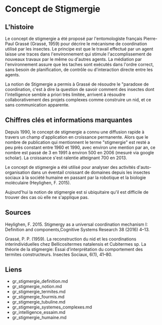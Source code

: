 
# Concept de Stigmergie

## L'histoire

Le concept de stigmergie a été proposé par l'entomologiste français Pierre-Paul Grassé (Grassé, 1959) pour décrire le mécanisme de coordination utilisé par les insectes. Le principe est que le travail effectué par un agent laisse une traces dans l'environnement qui stimule l'accomplissement de nouveaux travaux par le même ou d'autres agents. La médiation par l'environnement assure que les taches sont exécutés dans l'ordre correct, sans besoin de planification, de contrôle ou d'interaction directe entre les agents.

La notion de Stigmergie a permis à Grassé de résoudre le "paradoxe de coordination, c'est à dire la question de savoir comment des insectes dont l'intelligence semble a priori très limitée, arrivent à résoudre collaborativement des projets complexes comme construire un nid, et ce sans communication apparente.

## Chiffres clés et informations marquantes


Depuis 1990, le concept de stigmergie a connu une diffusion rapide à travers un champ d'application en croissance permanente. Alors que le nombre de publication qui mentionnent le terme "stigmergie" est resté a peu près constant entre 1960 et 1990, avec environ une mention par an, ce nombre est passé de 3 en 1991 à environ 500 en 2006 (mesuré via google scholar). La croissance s'est ralentie atteignant 700 en 2013.

Le concept de stigmergie a été utilisé pour analyser des activités d'auto-organisation dans un éventail croissant de domaines depuis les insectes sociaux à la société humaine en passant par la robotique et la biologie moléculaire (Heylighen, F. 2015).

Aujourd'hui la notion de stigmergie est si ubiquitaire qu'il est difficile de trouver des cas où elle ne s'applique pas.


## Sources

Heylighen, F. 2015. Stigmergy as a universal coordination mechanism I: Definition and components,Cognitive Systems Research 38 (2016) 4–13.
 
Grassé, P. P. (1959). La reconstruction du nid et les coordinations interindividuelles chez Bellicositermes natalensis et Cubitermes sp. La théorie de la stigmergie: Essai d’interprétation du comportement des termites constructeurs. Insectes Sociaux, 6(1), 41–80.

## Liens

- gr_stigmergie_definition.md
- gr_stigmergie_notion.md
- gr_stigmergie_termites.md
- gr_stigmergie_fourmis.md
- gr_stigmergie_tubuline.md
- gr_stigmergie_systemes_complexes.md
- gr_intelligence_essaim.md
- gr_stigmergie_humaine.md


